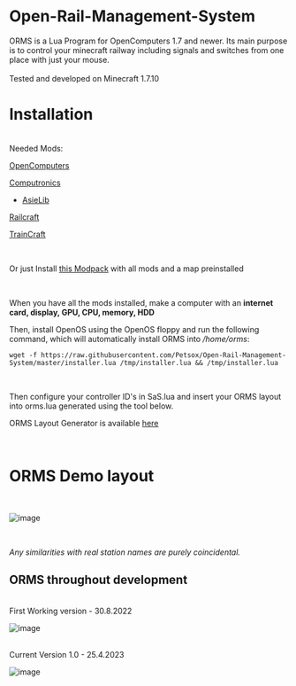 # Open-Rail-Management-System

ORMS is a Lua Program for OpenComputers 1.7 and newer. Its main purpose is to control your minecraft railway including signals and switches from one place with just your mouse.
</br>
</br>
Tested and developed on Minecraft 1.7.10

# Installation
</br>
Needed Mods:

  [OpenComputers](https://www.curseforge.com/minecraft/mc-mods/opencomputers)
  
  [Computronics](https://wiki.vexatos.com/wiki:computronics)

   - [AsieLib](https://wiki.vexatos.com/wiki:computronics)

  [Railcraft](https://www.curseforge.com/minecraft/mc-mods/railcraft)
  
  [TrainCraft](https://www.curseforge.com/minecraft/mc-mods/traincraft)
  
  </br>
  
  Or just Install [this Modpack](https://www.technicpack.net/modpack/rp-krizek-petr-3ai-till.1964050) with all mods and a map preinstalled
  
</br>

When you have all the mods installed, make a computer with an <b>internet card, display, GPU, CPU, memory, HDD</b>

Then, install OpenOS using the OpenOS floppy and run the following command, which will automatically install ORMS into <i>/home/orms</i>:

	wget -f https://raw.githubusercontent.com/Petsox/Open-Rail-Management-System/master/installer.lua /tmp/installer.lua && /tmp/installer.lua
 </br>
 
Then configure your controller ID's in SaS.lua and insert your ORMS layout into orms.lua generated using the tool below.

ORMS Layout Generator is available [here](https://github.com/Petsox/ORMS_Layout_Generator/releases)

  </br>

# ORMS Demo layout
</br>

![image](https://user-images.githubusercontent.com/92917981/234370757-6332b3ea-0772-49a6-95ee-f9b95d0bb5ae.png)

</br>

<i>Any similarities with real station names are purely coincidental.</i>

## ORMS throughout development
</br>
First Working version - 30.8.2022

![image](https://user-images.githubusercontent.com/92917981/234371577-79d61228-f193-4e25-810f-d66f4bd9d922.png)

</br>
Current Version 1.0 - 25.4.2023</br>

![image](https://user-images.githubusercontent.com/92917981/234370757-6332b3ea-0772-49a6-95ee-f9b95d0bb5ae.png)
